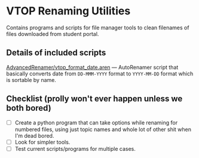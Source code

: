 # VTOP Renaming Utilities

Contains programs and scripts for file manager tools to clean filenames of files downloaded from student portal.

## Details of included scripts
[AdvancedRenamer/vtop_format_date.aren](AdvancedRenamer/vtop_format_date.aren) — AutoRenamer script that basically converts date from `DD-MMM-YYYY` format to `YYYY-MM-DD` format which is sortable by name.

## Checklist (prolly won't ever happen unless we both bored)
- [ ] Create a python program that can take options while renaming for numbered files, using just topic names and whole lot of other shit when I'm dead bored.
- [ ] Look for simpler tools.
- [ ] Test current scripts/programs for multiple cases.